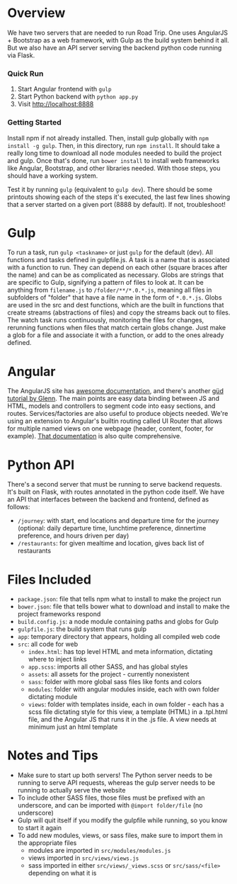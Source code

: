 # Overview

We have two servers that are needed to run Road Trip. One uses AngularJS + Bootstrap as a web framework, with Gulp as the build system behind it all. But we also have an API server serving the backend python code running via Flask. 

### Quick Run
1. Start Angular frontend with `gulp`
2. Start Python backend with `python app.py`
3. Visit [http://localhost:8888](http://localhost:8888)

### Getting Started

Install npm if not already installed. Then, install gulp globally with `npm install -g gulp`. Then, in this directory, run `npm install`. It should take a really long time to download all node modules needed to build the project and gulp. Once that's done, run `bower install` to install web frameworks like Angular, Bootstrap, and other libraries needed. With those steps, you should have a working system.

Test it by running `gulp` (equivalent to `gulp dev`). There should be some printouts showing each of the steps it's executed, the last few lines showing that a server started on a given port (8888 by default). If not, troubleshoot!

# Gulp

To run a task, run `gulp <taskname>` or just `gulp` for the default (dev). All functions and tasks defined in gulpfile.js. A task is a name that is associated with a function to run. They can depend on each other (square braces after the name) and can be as complicated as necessary. Globs are strings that are specific to Gulp, signifying a pattern of files to look at. It can be anything from `filename.js` to `/folder/**/*.0.*.js`, meaning all files in subfolders of "folder" that have a file name in the form of `*.0.*.js`. Globs are used in the src and dest functions, which are the built in functions that create streams (abstractions of files) and copy the streams back out to files. The watch task runs continuously, monitoring the files for changes, rerunning functions when files that match certain globs change. Just make a glob for a file and associate it with a function, or add to the ones already defined.

# Angular

The AngularJS site has [awesome documentation](https://docs.angularjs.org/guide/concepts), and there's another [güd tutorial by Glenn](http://glennstovall.com/blog/2013/06/27/angularjs-an-overview/). The main points are easy data binding between JS and HTML, models and controllers to segment code into easy sections, and routes. Services/factories are also useful to produce objects needed. We're using an extension to Angular's builtin routing called UI Router that allows for multiple named views on one webpage (header, content, footer, for example). [That documentation](https://github.com/angular-ui/ui-router/wiki) is also quite comprehensive.

# Python API

There's a second server that must be running to serve backend requests. It's built on Flask, with routes annotated in the python code itself. We have an API that interfaces between the backend and frontend, defined as follows:
- `/journey`: with start, end locations and departure time for the journey (optional: daily departure time, lunchtime preference, dinnertime preference, and hours driven per day)
- `/restaurants`: for given mealtime and location, gives back list of restaurants

# Files Included
- `package.json`: file that tells npm what to install to make the project run
- `bower.json`: file that tells bower what to download and install to make the project frameworks respond
- `build.config.js`: a node module containing paths and globs for Gulp
- `gulpfile.js`: the build system that runs gulp
- `app`: temporary directory that appears, holding all compiled web code
- `src`: all code for web
	- `index.html`: has top level HTML and meta information, dictating where to inject links
	- `app.scss`: imports all other SASS, and has global styles
	- `assets`: all assets for the project - currently nonexistent
	- `sass`: folder with more global sass files like fonts and colors
	- `modules`: folder with angular modules inside, each with own folder dictating module
	- `views`: folder with templates inside, each in own folder - each has a scss file dictating style for this view, a template (HTML) in a .tpl.html file, and the Angular JS that runs it in the .js file. A view needs at minimum just an html template

# Notes and Tips
- Make sure to start up both servers! The Python server needs to be running to serve API requests, whereas the gulp server needs to be running to actually serve the website
- To include other SASS files, those files must be prefixed with an underscore, and can be imported with `@import folder/file` (no underscore)
- Gulp will quit itself if you modify the gulpfile while running, so you know to start it again
- To add new modules, views, or sass files, make sure to import them in the appropriate files
	- modules are imported in `src/modules/modules.js`
	- views imported in `src/views/views.js`
	- sass imported in either `src/views/_views.scss` or `src/sass/<file>` depending on what it is
